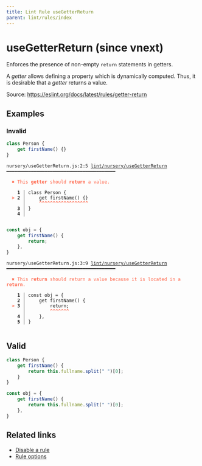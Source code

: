 ```yaml
---
title: Lint Rule useGetterReturn
parent: lint/rules/index
---
```


# useGetterReturn (since vnext)

Enforces the presence of non-empty `return` statements in getters.

A _getter_ allows defining a property which is dynamically computed.
Thus, it is desirable that a _getter_ returns a value.

Source: https://eslint.org/docs/latest/rules/getter-return

## Examples

### Invalid

```jsx
class Person {
    get firstName() {}
}
```

<pre class="language-text"><code class="language-text">nursery/useGetterReturn.js:2:5 <a href="https://biomejs.dev/lint/rules/useGetterReturn">lint/nursery/useGetterReturn</a> ━━━━━━━━━━━━━━━━━━━━━━━━━━━━━━━━━━━━━━━━

<strong><span style="color: Tomato;">  </span></strong><strong><span style="color: Tomato;">✖</span></strong> <span style="color: Tomato;">This </span><span style="color: Tomato;"><strong>getter</strong></span><span style="color: Tomato;"> should </span><span style="color: Tomato;"><strong>return</strong></span><span style="color: Tomato;"> a value.</span>
  
    <strong>1 │ </strong>class Person {
<strong><span style="color: Tomato;">  </span></strong><strong><span style="color: Tomato;">&gt;</span></strong> <strong>2 │ </strong>    get firstName() {}
   <strong>   │ </strong>    <strong><span style="color: Tomato;">^</span></strong><strong><span style="color: Tomato;">^</span></strong><strong><span style="color: Tomato;">^</span></strong><strong><span style="color: Tomato;">^</span></strong><strong><span style="color: Tomato;">^</span></strong><strong><span style="color: Tomato;">^</span></strong><strong><span style="color: Tomato;">^</span></strong><strong><span style="color: Tomato;">^</span></strong><strong><span style="color: Tomato;">^</span></strong><strong><span style="color: Tomato;">^</span></strong><strong><span style="color: Tomato;">^</span></strong><strong><span style="color: Tomato;">^</span></strong><strong><span style="color: Tomato;">^</span></strong><strong><span style="color: Tomato;">^</span></strong><strong><span style="color: Tomato;">^</span></strong><strong><span style="color: Tomato;">^</span></strong><strong><span style="color: Tomato;">^</span></strong><strong><span style="color: Tomato;">^</span></strong>
    <strong>3 │ </strong>}
    <strong>4 │ </strong>
  
</code></pre>

```jsx
const obj = {
    get firstName() {
        return;
    },
}
```

<pre class="language-text"><code class="language-text">nursery/useGetterReturn.js:3:9 <a href="https://biomejs.dev/lint/rules/useGetterReturn">lint/nursery/useGetterReturn</a> ━━━━━━━━━━━━━━━━━━━━━━━━━━━━━━━━━━━━━━━━

<strong><span style="color: Tomato;">  </span></strong><strong><span style="color: Tomato;">✖</span></strong> <span style="color: Tomato;">This </span><span style="color: Tomato;"><strong>return</strong></span><span style="color: Tomato;"> should return a value because it is located in a </span><span style="color: Tomato;"><strong>return</strong></span><span style="color: Tomato;">.</span>
  
    <strong>1 │ </strong>const obj = {
    <strong>2 │ </strong>    get firstName() {
<strong><span style="color: Tomato;">  </span></strong><strong><span style="color: Tomato;">&gt;</span></strong> <strong>3 │ </strong>        return;
   <strong>   │ </strong>        <strong><span style="color: Tomato;">^</span></strong><strong><span style="color: Tomato;">^</span></strong><strong><span style="color: Tomato;">^</span></strong><strong><span style="color: Tomato;">^</span></strong><strong><span style="color: Tomato;">^</span></strong><strong><span style="color: Tomato;">^</span></strong><strong><span style="color: Tomato;">^</span></strong>
    <strong>4 │ </strong>    },
    <strong>5 │ </strong>}
  
</code></pre>

## Valid

```jsx
class Person {
    get firstName() {
        return this.fullname.split(" ")[0];
    }
}
```

```jsx
const obj = {
    get firstName() {
        return this.fullname.split(" ")[0];
    },
}
```

## Related links

- [Disable a rule](/linter/#disable-a-lint-rule)
- [Rule options](/linter/#rule-options)
